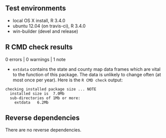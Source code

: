 ## Test environments
* local OS X install, R 3.4.0
* ubuntu 12.04 (on travis-ci), R 3.4.0
* win-builder (devel and release)

## R CMD check results

0 errors | 0 warnings | 1 note 

* `extdata` contains the state and county map data frames
which are vital to the function of this package. The data
is unlikely to change often (at most once per year). 
Here is the ```R CMD check``` output:
```
checking installed package size ... NOTE
  installed size is  7.0Mb
  sub-directories of 1Mb or more:
    extdata   6.2Mb
```

## Reverse dependencies

There are no reverse dependencies.